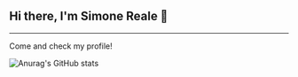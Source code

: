 ## Hi there, I'm Simone Reale 👋
---
Come and check my profile!

![Anurag's GitHub stats](https://github-readme-stats.vercel.app/api?username=SimReale&hide=contribs,prs)
<!--
**SimReale/SimReale** is a ✨ _special_ ✨ repository because its `README.md` (this file) appears on your GitHub profile.

Here are some ideas to get you started:

- 🔭 I’m currently working on ...
- 🌱 I’m currently learning ...
- 👯 I’m looking to collaborate on ...
- 🤔 I’m looking for help with ...
- 💬 Ask me about ...
- 📫 How to reach me: ...
- 😄 Pronouns: ...
- ⚡ Fun fact: ...
-->
